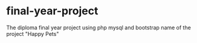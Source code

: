 # final-year-project
The diploma final year project using php mysql and bootstrap name of the project "Happy Pets"
